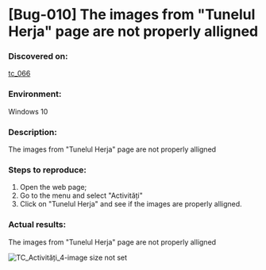 # **[Bug-010] The images from "Tunelul Herja" page are not properly alligned**

### **Discovered on:**

[tc_066](https://github.com/AlexandraAncaGabor/go-green-resources-testing-project/blob/main/test-cases.md/tc-066.md)

### **Environment:**

Windows 10

### **Description:**

The images from "Tunelul Herja" page are not properly alligned

### **Steps to reproduce:**

1.  Open the web page;
2.  Go to the menu and select "Activități"
3.  Click on "Tunelul Herja" and see if the images are properly alligned.

### **Actual results:**

The images from "Tunelul Herja" page are not properly alligned


![TC_Activități_4-image size not set](https://user-images.githubusercontent.com/110250127/221438430-99f21ea1-42f3-4c81-8aa0-512aaa0d43b0.png)

